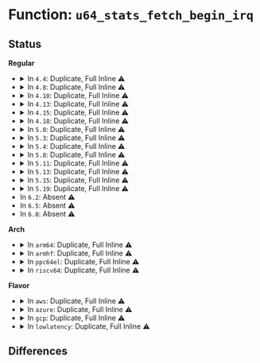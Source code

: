 # Function: <code>u64_stats_fetch_begin_irq</code>

## Status
<b>Regular</b>
<ul>
<li>
<details>
<summary>In <code>4.4</code>: Duplicate, Full Inline ⚠️</summary>

**Collision:** Static Duplication

**Inline:** Full

**Transformation:** False

**Instances:**

```
In drivers/net/loopback.c (0)
Location: include/linux/u64_stats_sync.h:123
Inline: True
```
```
In drivers/net/virtio_net.c (0)
Location: include/linux/u64_stats_sync.h:123
Inline: True
```
```
In drivers/net/xen-netfront.c (0)
Location: include/linux/u64_stats_sync.h:123
Inline: True
```
```
In net/core/gen_stats.c (0)
Location: include/linux/u64_stats_sync.h:123
Inline: True
```
```
In net/ipv4/tcp.c (0)
Location: include/linux/u64_stats_sync.h:123
Inline: True
```
```
In net/ipv4/ip_tunnel_core.c (0)
Location: include/linux/u64_stats_sync.h:123
Inline: True
```
</details>
</li>
<li>
<details>
<summary>In <code>4.8</code>: Duplicate, Full Inline ⚠️</summary>

**Collision:** Static Duplication

**Inline:** Full

**Transformation:** False

**Instances:**

```
In drivers/net/loopback.c (0)
Location: include/linux/u64_stats_sync.h:137
Inline: True
```
```
In drivers/net/virtio_net.c (0)
Location: include/linux/u64_stats_sync.h:137
Inline: True
```
```
In drivers/net/xen-netfront.c (0)
Location: include/linux/u64_stats_sync.h:137
Inline: True
```
```
In net/core/gen_stats.c (0)
Location: include/linux/u64_stats_sync.h:137
Inline: True
```
```
In net/ipv4/tcp.c (0)
Location: include/linux/u64_stats_sync.h:137
Inline: True
```
```
In net/ipv4/ip_tunnel_core.c (0)
Location: include/linux/u64_stats_sync.h:137
Inline: True
```
</details>
</li>
<li>
<details>
<summary>In <code>4.10</code>: Duplicate, Full Inline ⚠️</summary>

**Collision:** Static Duplication

**Inline:** Full

**Transformation:** False

**Instances:**

```
In drivers/net/loopback.c (0)
Location: include/linux/u64_stats_sync.h:148
Inline: True
```
```
In drivers/net/xen-netfront.c (0)
Location: include/linux/u64_stats_sync.h:148
Inline: True
```
```
In net/core/gen_stats.c (0)
Location: include/linux/u64_stats_sync.h:148
Inline: True
```
```
In net/ipv4/ip_tunnel_core.c (0)
Location: include/linux/u64_stats_sync.h:148
Inline: True
```
</details>
</li>
<li>
<details>
<summary>In <code>4.13</code>: Duplicate, Full Inline ⚠️</summary>

**Collision:** Static Duplication

**Inline:** Full

**Transformation:** False

**Instances:**

```
In drivers/net/loopback.c (0)
Location: include/linux/u64_stats_sync.h:148
Inline: True
```
```
In drivers/net/xen-netfront.c (0)
Location: include/linux/u64_stats_sync.h:148
Inline: True
```
```
In net/core/gen_stats.c (0)
Location: include/linux/u64_stats_sync.h:148
Inline: True
```
```
In net/ipv4/ip_tunnel_core.c (0)
Location: include/linux/u64_stats_sync.h:148
Inline: True
```
</details>
</li>
<li>
<details>
<summary>In <code>4.15</code>: Duplicate, Full Inline ⚠️</summary>

**Collision:** Static Duplication

**Inline:** Full

**Transformation:** False

**Instances:**

```
In drivers/net/loopback.c (0)
Location: include/linux/u64_stats_sync.h:149
Inline: True
```
```
In drivers/net/xen-netfront.c (0)
Location: include/linux/u64_stats_sync.h:149
Inline: True
```
```
In net/core/gen_stats.c (0)
Location: include/linux/u64_stats_sync.h:149
Inline: True
```
```
In net/ipv4/ip_tunnel_core.c (0)
Location: include/linux/u64_stats_sync.h:149
Inline: True
```
</details>
</li>
<li>
<details>
<summary>In <code>4.18</code>: Duplicate, Full Inline ⚠️</summary>

**Collision:** Static Duplication

**Inline:** Full

**Transformation:** False

**Instances:**

```
In drivers/net/loopback.c (0)
Location: include/linux/u64_stats_sync.h:157
Inline: True
```
```
In drivers/net/xen-netfront.c (0)
Location: include/linux/u64_stats_sync.h:157
Inline: True
```
```
In net/core/gen_stats.c (0)
Location: include/linux/u64_stats_sync.h:157
Inline: True
```
```
In net/ipv4/ip_tunnel_core.c (0)
Location: include/linux/u64_stats_sync.h:157
Inline: True
```
</details>
</li>
<li>
<details>
<summary>In <code>5.0</code>: Duplicate, Full Inline ⚠️</summary>

**Collision:** Static Duplication

**Inline:** Full

**Transformation:** False

**Instances:**

```
In drivers/net/loopback.c (0)
Location: include/linux/u64_stats_sync.h:157
Inline: True
```
```
In drivers/net/xen-netfront.c (0)
Location: include/linux/u64_stats_sync.h:157
Inline: True
```
```
In net/core/gen_stats.c (0)
Location: include/linux/u64_stats_sync.h:157
Inline: True
```
```
In net/ipv4/ip_tunnel_core.c (0)
Location: include/linux/u64_stats_sync.h:157
Inline: True
```
</details>
</li>
<li>
<details>
<summary>In <code>5.3</code>: Duplicate, Full Inline ⚠️</summary>

**Collision:** Static Duplication

**Inline:** Full

**Transformation:** False

**Instances:**

```
In kernel/bpf/syscall.c (0)
Location: include/linux/u64_stats_sync.h:157
Inline: True
```
```
In drivers/net/loopback.c (0)
Location: include/linux/u64_stats_sync.h:157
Inline: True
```
```
In drivers/net/xen-netfront.c (0)
Location: include/linux/u64_stats_sync.h:157
Inline: True
```
```
In net/core/gen_stats.c (0)
Location: include/linux/u64_stats_sync.h:157
Inline: True
```
```
In net/ipv4/ip_tunnel_core.c (0)
Location: include/linux/u64_stats_sync.h:157
Inline: True
```
</details>
</li>
<li>
<details>
<summary>In <code>5.4</code>: Duplicate, Full Inline ⚠️</summary>

**Collision:** Static Duplication

**Inline:** Full

**Transformation:** False

**Instances:**

```
In kernel/bpf/syscall.c (0)
Location: include/linux/u64_stats_sync.h:157
Inline: True
```
```
In drivers/net/loopback.c (0)
Location: include/linux/u64_stats_sync.h:157
Inline: True
```
```
In drivers/net/xen-netfront.c (0)
Location: include/linux/u64_stats_sync.h:157
Inline: True
```
```
In net/core/gen_stats.c (0)
Location: include/linux/u64_stats_sync.h:157
Inline: True
```
```
In net/core/drop_monitor.c (0)
Location: include/linux/u64_stats_sync.h:157
Inline: True
```
```
In net/core/devlink.c (0)
Location: include/linux/u64_stats_sync.h:157
Inline: True
```
```
In net/ipv4/ip_tunnel_core.c (0)
Location: include/linux/u64_stats_sync.h:157
Inline: True
```
</details>
</li>
<li>
<details>
<summary>In <code>5.8</code>: Duplicate, Full Inline ⚠️</summary>

**Collision:** Static Duplication

**Inline:** Full

**Transformation:** False

**Instances:**

```
In kernel/bpf/syscall.c (0)
Location: include/linux/u64_stats_sync.h:203
Inline: True
```
```
In drivers/net/loopback.c (0)
Location: include/linux/u64_stats_sync.h:203
Inline: True
```
```
In drivers/net/xen-netfront.c (0)
Location: include/linux/u64_stats_sync.h:203
Inline: True
```
```
In net/core/gen_stats.c (0)
Location: include/linux/u64_stats_sync.h:203
Inline: True
```
```
In net/core/drop_monitor.c (0)
Location: include/linux/u64_stats_sync.h:203
Inline: True
```
```
In net/core/devlink.c (0)
Location: include/linux/u64_stats_sync.h:203
Inline: True
```
```
In net/ipv4/ip_tunnel_core.c (0)
Location: include/linux/u64_stats_sync.h:203
Inline: True
```
</details>
</li>
<li>
<details>
<summary>In <code>5.11</code>: Duplicate, Full Inline ⚠️</summary>

**Collision:** Static Duplication

**Inline:** Full

**Transformation:** False

**Instances:**

```
In kernel/bpf/syscall.c (0)
Location: include/linux/u64_stats_sync.h:204
Inline: True
```
```
In drivers/net/loopback.c (0)
Location: include/linux/u64_stats_sync.h:204
Inline: True
```
```
In drivers/net/xen-netfront.c (0)
Location: include/linux/u64_stats_sync.h:204
Inline: True
```
```
In net/core/gen_stats.c (0)
Location: include/linux/u64_stats_sync.h:204
Inline: True
```
```
In net/core/dev.c (0)
Location: include/linux/u64_stats_sync.h:204
Inline: True
```
```
In net/core/drop_monitor.c (0)
Location: include/linux/u64_stats_sync.h:204
Inline: True
```
```
In net/core/devlink.c (0)
Location: include/linux/u64_stats_sync.h:204
Inline: True
```
</details>
</li>
<li>
<details>
<summary>In <code>5.13</code>: Duplicate, Full Inline ⚠️</summary>

**Collision:** Static Duplication

**Inline:** Full

**Transformation:** False

**Instances:**

```
In kernel/bpf/syscall.c (0)
Location: include/linux/u64_stats_sync.h:204
Inline: True
```
```
In drivers/net/loopback.c (0)
Location: include/linux/u64_stats_sync.h:204
Inline: True
```
```
In drivers/net/xen-netfront.c (0)
Location: include/linux/u64_stats_sync.h:204
Inline: True
```
```
In net/core/gen_stats.c (0)
Location: include/linux/u64_stats_sync.h:204
Inline: True
```
```
In net/core/dev.c (0)
Location: include/linux/u64_stats_sync.h:204
Inline: True
```
```
In net/core/drop_monitor.c (0)
Location: include/linux/u64_stats_sync.h:204
Inline: True
```
```
In net/core/devlink.c (0)
Location: include/linux/u64_stats_sync.h:204
Inline: True
```
```
In net/ipv6/seg6_local.c (0)
Location: include/linux/u64_stats_sync.h:204
Inline: True
```
</details>
</li>
<li>
<details>
<summary>In <code>5.15</code>: Duplicate, Full Inline ⚠️</summary>

**Collision:** Static Duplication

**Inline:** Full

**Transformation:** False

**Instances:**

```
In kernel/bpf/syscall.c (0)
Location: include/linux/u64_stats_sync.h:204
Inline: True
```
```
In drivers/net/loopback.c (0)
Location: include/linux/u64_stats_sync.h:204
Inline: True
```
```
In drivers/net/xen-netfront.c (0)
Location: include/linux/u64_stats_sync.h:204
Inline: True
```
```
In net/core/gen_stats.c (0)
Location: include/linux/u64_stats_sync.h:204
Inline: True
```
```
In net/core/dev.c (0)
Location: include/linux/u64_stats_sync.h:204
Inline: True
```
```
In net/core/drop_monitor.c (0)
Location: include/linux/u64_stats_sync.h:204
Inline: True
```
```
In net/core/devlink.c (0)
Location: include/linux/u64_stats_sync.h:204
Inline: True
```
```
In net/ipv6/seg6_local.c (0)
Location: include/linux/u64_stats_sync.h:204
Inline: True
```
</details>
</li>
<li>
<details>
<summary>In <code>5.19</code>: Duplicate, Full Inline ⚠️</summary>

**Collision:** Static Duplication

**Inline:** Full

**Transformation:** False

**Instances:**

```
In kernel/bpf/syscall.c (0)
Location: include/linux/u64_stats_sync.h:224
Inline: True
```
```
In drivers/net/loopback.c (0)
Location: include/linux/u64_stats_sync.h:224
Inline: True
```
```
In drivers/net/xen-netfront.c (0)
Location: include/linux/u64_stats_sync.h:224
Inline: True
```
```
In net/core/gen_stats.c (0)
Location: include/linux/u64_stats_sync.h:224
Inline: True
```
```
In net/core/dev.c (0)
Location: include/linux/u64_stats_sync.h:224
Inline: True
```
```
In net/core/drop_monitor.c (0)
Location: include/linux/u64_stats_sync.h:224
Inline: True
```
```
In net/core/devlink.c (0)
Location: include/linux/u64_stats_sync.h:224
Inline: True
```
```
In net/ipv6/seg6_local.c (0)
Location: include/linux/u64_stats_sync.h:224
Inline: True
```
</details>
</li>
<li>
In <code>6.2</code>: Absent ⚠️
</li>
<li>
In <code>6.5</code>: Absent ⚠️
</li>
<li>
In <code>6.8</code>: Absent ⚠️
</li>
</ul>
<b>Arch</b>
<ul>
<li>
<details>
<summary>In <code>arm64</code>: Duplicate, Full Inline ⚠️</summary>

**Collision:** Static Duplication

**Inline:** Full

**Transformation:** False

**Instances:**

```
In kernel/bpf/syscall.c (0)
Location: include/linux/u64_stats_sync.h:157
Inline: True
```
```
In drivers/net/loopback.c (0)
Location: include/linux/u64_stats_sync.h:157
Inline: True
```
```
In drivers/net/xen-netfront.c (0)
Location: include/linux/u64_stats_sync.h:157
Inline: True
```
```
In net/core/gen_stats.c (0)
Location: include/linux/u64_stats_sync.h:157
Inline: True
```
```
In net/core/drop_monitor.c (0)
Location: include/linux/u64_stats_sync.h:157
Inline: True
```
```
In net/core/devlink.c (0)
Location: include/linux/u64_stats_sync.h:157
Inline: True
```
```
In net/ipv4/ip_tunnel_core.c (0)
Location: include/linux/u64_stats_sync.h:157
Inline: True
```
</details>
</li>
<li>
<details>
<summary>In <code>armhf</code>: Duplicate, Full Inline ⚠️</summary>

**Collision:** Static Duplication

**Inline:** Full

**Transformation:** False

**Instances:**

```
In kernel/bpf/syscall.c (0)
Location: include/linux/u64_stats_sync.h:157
Inline: True
Inline callers:
  - kernel/bpf/syscall.c:bpf_prog_get_stats
```
```
In drivers/net/loopback.c (0)
Location: include/linux/u64_stats_sync.h:157
Inline: True
Inline callers:
  - drivers/net/loopback.c:loopback_get_stats64
```
```
In net/core/gen_stats.c (0)
Location: include/linux/u64_stats_sync.h:157
Inline: True
Inline callers:
  - net/core/gen_stats.c:__gnet_stats_copy_basic
```
```
In net/core/drop_monitor.c (0)
Location: include/linux/u64_stats_sync.h:157
Inline: True
Inline callers:
  - net/core/drop_monitor.c:net_dm_cmd_stats_get
  - net/core/drop_monitor.c:net_dm_cmd_stats_get
```
```
In net/core/devlink.c (0)
Location: include/linux/u64_stats_sync.h:157
Inline: True
Inline callers:
  - net/core/devlink.c:devlink_trap_stats_put
```
```
In net/ipv4/af_inet.c (0)
Location: include/linux/u64_stats_sync.h:157
Inline: True
Inline callers:
  - net/ipv4/af_inet.c:snmp_get_cpu_field64
```
```
In net/ipv4/ip_tunnel_core.c (0)
Location: include/linux/u64_stats_sync.h:157
Inline: True
Inline callers:
  - net/ipv4/ip_tunnel_core.c:ip_tunnel_get_stats64
```
</details>
</li>
<li>
<details>
<summary>In <code>ppc64el</code>: Duplicate, Full Inline ⚠️</summary>

**Collision:** Static Duplication

**Inline:** Full

**Transformation:** False

**Instances:**

```
In kernel/bpf/syscall.c (0)
Location: include/linux/u64_stats_sync.h:157
Inline: True
```
```
In drivers/net/loopback.c (0)
Location: include/linux/u64_stats_sync.h:157
Inline: True
```
```
In net/core/gen_stats.c (0)
Location: include/linux/u64_stats_sync.h:157
Inline: True
```
```
In net/core/drop_monitor.c (0)
Location: include/linux/u64_stats_sync.h:157
Inline: True
```
```
In net/core/devlink.c (0)
Location: include/linux/u64_stats_sync.h:157
Inline: True
```
```
In net/ipv4/ip_tunnel_core.c (0)
Location: include/linux/u64_stats_sync.h:157
Inline: True
```
</details>
</li>
<li>
<details>
<summary>In <code>riscv64</code>: Duplicate, Full Inline ⚠️</summary>

**Collision:** Static Duplication

**Inline:** Full

**Transformation:** False

**Instances:**

```
In kernel/bpf/syscall.c (0)
Location: include/linux/u64_stats_sync.h:157
Inline: True
```
```
In drivers/net/loopback.c (0)
Location: include/linux/u64_stats_sync.h:157
Inline: True
```
```
In net/core/gen_stats.c (0)
Location: include/linux/u64_stats_sync.h:157
Inline: True
```
```
In net/core/drop_monitor.c (0)
Location: include/linux/u64_stats_sync.h:157
Inline: True
```
```
In net/core/devlink.c (0)
Location: include/linux/u64_stats_sync.h:157
Inline: True
```
```
In net/ipv4/ip_tunnel_core.c (0)
Location: include/linux/u64_stats_sync.h:157
Inline: True
```
</details>
</li>
</ul>
<b>Flavor</b>
<ul>
<li>
<details>
<summary>In <code>aws</code>: Duplicate, Full Inline ⚠️</summary>

**Collision:** Static Duplication

**Inline:** Full

**Transformation:** False

**Instances:**

```
In kernel/bpf/syscall.c (0)
Location: include/linux/u64_stats_sync.h:157
Inline: True
```
```
In drivers/net/loopback.c (0)
Location: include/linux/u64_stats_sync.h:157
Inline: True
```
```
In drivers/net/xen-netfront.c (0)
Location: include/linux/u64_stats_sync.h:157
Inline: True
```
```
In net/core/gen_stats.c (0)
Location: include/linux/u64_stats_sync.h:157
Inline: True
```
```
In net/core/drop_monitor.c (0)
Location: include/linux/u64_stats_sync.h:157
Inline: True
```
```
In net/core/devlink.c (0)
Location: include/linux/u64_stats_sync.h:157
Inline: True
```
```
In net/ipv4/ip_tunnel_core.c (0)
Location: include/linux/u64_stats_sync.h:157
Inline: True
```
</details>
</li>
<li>
<details>
<summary>In <code>azure</code>: Duplicate, Full Inline ⚠️</summary>

**Collision:** Static Duplication

**Inline:** Full

**Transformation:** False

**Instances:**

```
In kernel/bpf/syscall.c (0)
Location: include/linux/u64_stats_sync.h:157
Inline: True
```
```
In drivers/net/loopback.c (0)
Location: include/linux/u64_stats_sync.h:157
Inline: True
```
```
In net/core/gen_stats.c (0)
Location: include/linux/u64_stats_sync.h:157
Inline: True
```
```
In net/core/drop_monitor.c (0)
Location: include/linux/u64_stats_sync.h:157
Inline: True
```
```
In net/core/devlink.c (0)
Location: include/linux/u64_stats_sync.h:157
Inline: True
```
```
In net/ipv4/ip_tunnel_core.c (0)
Location: include/linux/u64_stats_sync.h:157
Inline: True
```
</details>
</li>
<li>
<details>
<summary>In <code>gcp</code>: Duplicate, Full Inline ⚠️</summary>

**Collision:** Static Duplication

**Inline:** Full

**Transformation:** False

**Instances:**

```
In kernel/bpf/syscall.c (0)
Location: include/linux/u64_stats_sync.h:157
Inline: True
```
```
In drivers/net/loopback.c (0)
Location: include/linux/u64_stats_sync.h:157
Inline: True
```
```
In drivers/net/xen-netfront.c (0)
Location: include/linux/u64_stats_sync.h:157
Inline: True
```
```
In net/core/gen_stats.c (0)
Location: include/linux/u64_stats_sync.h:157
Inline: True
```
```
In net/core/drop_monitor.c (0)
Location: include/linux/u64_stats_sync.h:157
Inline: True
```
```
In net/core/devlink.c (0)
Location: include/linux/u64_stats_sync.h:157
Inline: True
```
```
In net/ipv4/ip_tunnel_core.c (0)
Location: include/linux/u64_stats_sync.h:157
Inline: True
```
</details>
</li>
<li>
<details>
<summary>In <code>lowlatency</code>: Duplicate, Full Inline ⚠️</summary>

**Collision:** Static Duplication

**Inline:** Full

**Transformation:** False

**Instances:**

```
In kernel/bpf/syscall.c (0)
Location: include/linux/u64_stats_sync.h:157
Inline: True
```
```
In drivers/net/loopback.c (0)
Location: include/linux/u64_stats_sync.h:157
Inline: True
```
```
In drivers/net/xen-netfront.c (0)
Location: include/linux/u64_stats_sync.h:157
Inline: True
```
```
In net/core/gen_stats.c (0)
Location: include/linux/u64_stats_sync.h:157
Inline: True
```
```
In net/core/drop_monitor.c (0)
Location: include/linux/u64_stats_sync.h:157
Inline: True
```
```
In net/core/devlink.c (0)
Location: include/linux/u64_stats_sync.h:157
Inline: True
```
```
In net/ipv4/ip_tunnel_core.c (0)
Location: include/linux/u64_stats_sync.h:157
Inline: True
```
</details>
</li>
</ul>

## Differences
